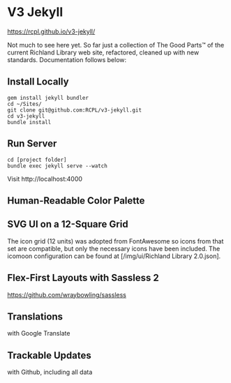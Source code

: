 # V3 Jekyll

https://rcpl.github.io/v3-jekyll/

Not much to see here yet. So far just a collection of The Good Parts™ of the current Richland Library web site, refactored, cleaned up with new standards. Documentation follows below:

## Install Locally
```
gem install jekyll bundler
cd ~/Sites/
git clone git@github.com:RCPL/v3-jekyll.git
cd v3-jekyll
bundle install
```

## Run Server
```
cd [project folder]
bundle exec jekyll serve --watch
```
Visit http://localhost:4000

## Human-Readable Color Palette

## SVG UI on a 12-Square Grid
The icon grid (12 units) was adopted from FontAwesome so icons from that set are compatible, but only the necessary icons have been included. The icomoon configuration can be found at [/img/ui/Richland Library 2.0.json].

## Flex-First Layouts with Sassless 2
https://github.com/wraybowling/sassless

## Translations
with Google Translate

## Trackable Updates
with Github, including all data

